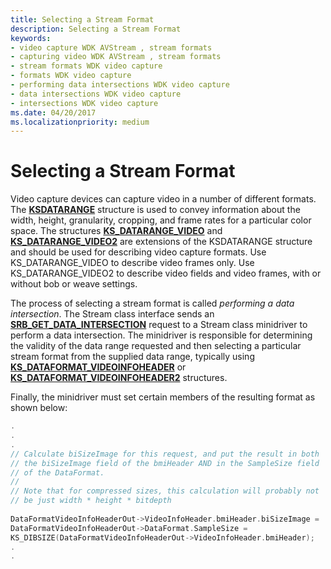 ```yaml
---
title: Selecting a Stream Format
description: Selecting a Stream Format
keywords:
- video capture WDK AVStream , stream formats
- capturing video WDK AVStream , stream formats
- stream formats WDK video capture
- formats WDK video capture
- performing data intersections WDK video capture
- data intersections WDK video capture
- intersections WDK video capture
ms.date: 04/20/2017
ms.localizationpriority: medium
---
```


# Selecting a Stream Format


Video capture devices can capture video in a number of different formats. The [**KSDATARANGE**](/previous-versions/ff561658(v=vs.85)) structure is used to convey information about the width, height, granularity, cropping, and frame rates for a particular color space. The structures [**KS\_DATARANGE\_VIDEO**](/windows-hardware/drivers/ddi/ksmedia/ns-ksmedia-tagks_datarange_video) and [**KS\_DATARANGE\_VIDEO2**](/windows-hardware/drivers/ddi/ksmedia/ns-ksmedia-tagks_datarange_video2) are extensions of the KSDATARANGE structure and should be used for describing video capture formats. Use KS\_DATARANGE\_VIDEO to describe video frames only. Use KS\_DATARANGE\_VIDEO2 to describe video fields and video frames, with or without bob or weave settings.

The process of selecting a stream format is called *performing a data intersection*. The Stream class interface sends an [**SRB\_GET\_DATA\_INTERSECTION**](./srb-get-data-intersection.md) request to a Stream class minidriver to perform a data intersection. The minidriver is responsible for determining the validity of the data range requested and then selecting a particular stream format from the supplied data range, typically using [**KS\_DATAFORMAT\_VIDEOINFOHEADER**](/windows-hardware/drivers/ddi/ksmedia/ns-ksmedia-tagks_dataformat_videoinfoheader) or [**KS\_DATAFORMAT\_VIDEOINFOHEADER2**](/windows-hardware/drivers/ddi/ksmedia/ns-ksmedia-tagks_dataformat_videoinfoheader2) structures.

Finally, the minidriver must set certain members of the resulting format as shown below:

```cpp
.
.
.
// Calculate biSizeImage for this request, and put the result in both
// the biSizeImage field of the bmiHeader AND in the SampleSize field
// of the DataFormat.
//
// Note that for compressed sizes, this calculation will probably not
// be just width * height * bitdepth
 
DataFormatVideoInfoHeaderOut->VideoInfoHeader.bmiHeader.biSizeImage =
DataFormatVideoInfoHeaderOut->DataFormat.SampleSize = 
KS_DIBSIZE(DataFormatVideoInfoHeaderOut->VideoInfoHeader.bmiHeader);
.
.
```

 

